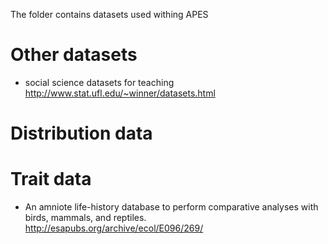 The folder contains datasets used withing APES

# Other datasets

* social science datasets for teaching http://www.stat.ufl.edu/~winner/datasets.html


# Distribution data 

# Trait data

* An amniote life-history database to perform comparative analyses with birds, mammals, and reptiles. http://esapubs.org/archive/ecol/E096/269/
